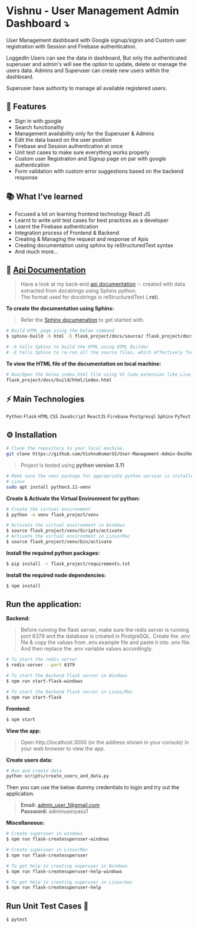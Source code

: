 # Vishnu - User Management Admin Dashboard ⤵️
User Management dashboard with Google signup/signin and Custom user registration with Session and Firebase authentication.

LoggedIn Users can see the data in dashboard, But only the authenticated superuser and admin's will see the option to update, delete or manage the users data. Admins and Superuser can create new users within the dashboard.

Superuser have authority to manage all available registered users.

## 🚀 Features
- Sign in with google
- Search functionality
- Management availability only for the Superuser & Admins
- Edit the data based on the user position
- Firebase and Session authentication at once
- Unit test cases to make sure everything works properly
- Custom user Registration and Signup page on par with google authentication
- Form validation with custom error suggestions based on the backend response

## 📚 What I've learned
- Focused a lot on learning frontend technology React JS
- Learnt to write unit test cases for best practices as a developer
- Learnt the Firebase authentication
- Integration process of Frontend & Backend
- Creating & Managing the request and response of Apis
- Creating documentation using sphinx by reStructuredText syntax 
- And much more...

## 📖 [Api Documentation](https://user-management-admin-dashboard.vercel.app/)
> Have a look at my back-end [api documentation](https://user-management-admin-dashboard.vercel.app/) 💥 created with data extracted from docstrings using Sphinx python.\
> The format used for docstrings is reStructuredText (**.rst**).

**To create the documentation using Sphinx:**
> Refer the [Sphinx documenation](https://www.sphinx-doc.org/en/master/tutorial/getting-started.html) to get started with.
```bash
# Build HTML page using the below command
$ sphinx-build -b html -E flask_project/docs/source/ flask_project/docs/build/html

# -b tells Sphinx to build the HTML using HTML Builder
# -E tells Sphinx to re-run all the source files, which effectively forces a complete rebuild.
```
**To view the HTML file of the documentation on local machine:**
```bash
# Run/Open the below index.html file using VS Code extension like Live Server
flask_project/docs/build/html/index.html
```
## ⚡ Main Technologies
<code>Python</code> <code>Flask</code> <code>HTML</code> <code>CSS</code> <code>JavaScript</code> <code>ReactJS</code> <code>Firebase</code> <code>Postgresql</code> <code>Sphinx</code> <code>PyTest</code>

## ⚙️ Installation
```bash
# Clone the repository to your local machine.
git clone https://github.com/VishnuKumarSS/User-Management-Admin-Dashboard.git
```

> Project is tested using **python version 3.11**

```bash
# Make sure the venv package for appropriate python version is installed
# Linux
sudo apt install python3.11-venv
```

**Create & Activate the Virtual Environment for python:**
```bash
# Create the virtual environment
$ python -m venv flask_project/venv

# Activate the virtual environment in Windows
$ source flask_project/venv/Scripts/activate
# Activate the virtual environment in Linux/Mac
$ source flask_project/venv/bin/activate
```
**Install the required python packages:**
```bash
$ pip install -r flask_project/requirements.txt
```
**Install the required node dependencies:**
```bash
$ npm install
```
## Run the application:
**Backend:**
> Before running the flask server, make sure the redis server is running port 6379 and the database is created in PostgreSQL. Create the .env file & copy the values from .env.example file and paste it into .env file. And then replace the .env variable values accordingly.

```bash
# To start the redis server
$ redis-server --port 6379 
```

```bash
# To start the Backend Flask server in Windows
$ npm run start-flask-windows

# To start the Backend Flask server in Linux/Mac
$ npm run start-flask
```
**Frontend:**
```bash
$ npm start
```
**View the app:**
> Open http://localhost:3000 (or the address shown in your console) in your web browser to view the app.

**Create users data:**
```bash
# Run and create data
python scripts/create_users_and_data.py
```

Then you can use the below dummy credentials to login and try out the application.
> **Email:** admin_user_1@gmail.com<br>**Password:** adminuserpass1

**Miscellaneous:**
```bash
# Create superuser in windows
$ npm run flask-createsuperuser-windows

# Create superuser in Linux/Mac
$ npm run flask-createsuperuser

# To get help in creating superuser in Windows
$ npm run flask-createsuperuser-help-windows

# To get help in creating superuser in Linux/mac
$ npm run flask-createsuperuser-help
```
## Run Unit Test Cases 🧪
```bash
$ pytest
```
